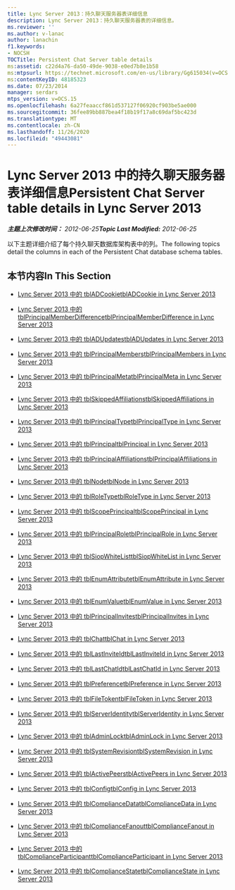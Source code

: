 ```yaml
---
title: Lync Server 2013：持久聊天服务器表详细信息
description: Lync Server 2013：持久聊天服务器表的详细信息。
ms.reviewer: ''
ms.author: v-lanac
author: lanachin
f1.keywords:
- NOCSH
TOCTitle: Persistent Chat Server table details
ms:assetid: c22d4a76-da50-49de-9038-e0ed7b8e1b58
ms:mtpsurl: https://technet.microsoft.com/en-us/library/Gg615034(v=OCS.15)
ms:contentKeyID: 48185323
ms.date: 07/23/2014
manager: serdars
mtps_version: v=OCS.15
ms.openlocfilehash: 6a27feaaccf861d537127f06920cf903be5ae000
ms.sourcegitcommit: 36fee89bb887bea4f18b19f17a8c69daf5bc423d
ms.translationtype: MT
ms.contentlocale: zh-CN
ms.lasthandoff: 11/26/2020
ms.locfileid: "49443081"
---
```

# <a name="persistent-chat-server-table-details-in-lync-server-2013"></a><span data-ttu-id="fbbb3-103">Lync Server 2013 中的持久聊天服务器表详细信息</span><span class="sxs-lookup"><span data-stu-id="fbbb3-103">Persistent Chat Server table details in Lync Server 2013</span></span>

<div data-xmlns="http://www.w3.org/1999/xhtml">

<div class="topic" data-xmlns="http://www.w3.org/1999/xhtml" data-msxsl="urn:schemas-microsoft-com:xslt" data-cs="https://msdn.microsoft.com/">

<div data-asp="https://msdn2.microsoft.com/asp">



</div>

<div id="mainSection">

<div id="mainBody"><span data-ttu-id="fbbb3-104">

<span> </span></span><span class="sxs-lookup"><span data-stu-id="fbbb3-104">

<span> </span></span></span>

<span data-ttu-id="fbbb3-105">_**主题上次修改时间：** 2012-06-25_</span><span class="sxs-lookup"><span data-stu-id="fbbb3-105">_**Topic Last Modified:** 2012-06-25_</span></span>

<span data-ttu-id="fbbb3-106">以下主题详细介绍了每个持久聊天数据库架构表中的列。</span><span class="sxs-lookup"><span data-stu-id="fbbb3-106">The following topics detail the columns in each of the Persistent Chat database schema tables.</span></span>

<div>

## <a name="in-this-section"></a><span data-ttu-id="fbbb3-107">本节内容</span><span class="sxs-lookup"><span data-stu-id="fbbb3-107">In This Section</span></span>

  - [<span data-ttu-id="fbbb3-108">Lync Server 2013 中的 tblADCookie</span><span class="sxs-lookup"><span data-stu-id="fbbb3-108">tblADCookie in Lync Server 2013</span></span>](lync-server-2013-tbladcookie.md)

  - [<span data-ttu-id="fbbb3-109">Lync Server 2013 中的 tblPrincipalMemberDifference</span><span class="sxs-lookup"><span data-stu-id="fbbb3-109">tblPrincipalMemberDifference in Lync Server 2013</span></span>](lync-server-2013-tblprincipalmemberdifference.md)

  - [<span data-ttu-id="fbbb3-110">Lync Server 2013 中的 tblADUpdates</span><span class="sxs-lookup"><span data-stu-id="fbbb3-110">tblADUpdates in Lync Server 2013</span></span>](lync-server-2013-tbladupdates.md)

  - [<span data-ttu-id="fbbb3-111">Lync Server 2013 中的 tblPrincipalMembers</span><span class="sxs-lookup"><span data-stu-id="fbbb3-111">tblPrincipalMembers in Lync Server 2013</span></span>](lync-server-2013-tblprincipalmembers.md)

  - [<span data-ttu-id="fbbb3-112">Lync Server 2013 中的 tblPrincipalMeta</span><span class="sxs-lookup"><span data-stu-id="fbbb3-112">tblPrincipalMeta in Lync Server 2013</span></span>](lync-server-2013-tblprincipalmeta.md)

  - [<span data-ttu-id="fbbb3-113">Lync Server 2013 中的 tblSkippedAffiliations</span><span class="sxs-lookup"><span data-stu-id="fbbb3-113">tblSkippedAffiliations in Lync Server 2013</span></span>](lync-server-2013-tblskippedaffiliations.md)

  - [<span data-ttu-id="fbbb3-114">Lync Server 2013 中的 tblPrincipalType</span><span class="sxs-lookup"><span data-stu-id="fbbb3-114">tblPrincipalType in Lync Server 2013</span></span>](lync-server-2013-tblprincipaltype.md)

  - [<span data-ttu-id="fbbb3-115">Lync Server 2013 中的 tblPrincipal</span><span class="sxs-lookup"><span data-stu-id="fbbb3-115">tblPrincipal in Lync Server 2013</span></span>](lync-server-2013-tblprincipal.md)

  - [<span data-ttu-id="fbbb3-116">Lync Server 2013 中的 tblPrincipalAffiliations</span><span class="sxs-lookup"><span data-stu-id="fbbb3-116">tblPrincipalAffiliations in Lync Server 2013</span></span>](lync-server-2013-tblprincipalaffiliations.md)

  - [<span data-ttu-id="fbbb3-117">Lync Server 2013 中的 tblNode</span><span class="sxs-lookup"><span data-stu-id="fbbb3-117">tblNode in Lync Server 2013</span></span>](lync-server-2013-tblnode.md)

  - [<span data-ttu-id="fbbb3-118">Lync Server 2013 中的 tblRoleType</span><span class="sxs-lookup"><span data-stu-id="fbbb3-118">tblRoleType in Lync Server 2013</span></span>](lync-server-2013-tblroletype.md)

  - [<span data-ttu-id="fbbb3-119">Lync Server 2013 中的 tblScopePrincipal</span><span class="sxs-lookup"><span data-stu-id="fbbb3-119">tblScopePrincipal in Lync Server 2013</span></span>](lync-server-2013-tblscopeprincipal.md)

  - [<span data-ttu-id="fbbb3-120">Lync Server 2013 中的 tblPrincipalRole</span><span class="sxs-lookup"><span data-stu-id="fbbb3-120">tblPrincipalRole in Lync Server 2013</span></span>](lync-server-2013-tblprincipalrole.md)

  - [<span data-ttu-id="fbbb3-121">Lync Server 2013 中的 tblSiopWhiteList</span><span class="sxs-lookup"><span data-stu-id="fbbb3-121">tblSiopWhiteList in Lync Server 2013</span></span>](lync-server-2013-tblsiopwhitelist.md)

  - [<span data-ttu-id="fbbb3-122">Lync Server 2013 中的 tblEnumAttribute</span><span class="sxs-lookup"><span data-stu-id="fbbb3-122">tblEnumAttribute in Lync Server 2013</span></span>](lync-server-2013-tblenumattribute.md)

  - [<span data-ttu-id="fbbb3-123">Lync Server 2013 中的 tblEnumValue</span><span class="sxs-lookup"><span data-stu-id="fbbb3-123">tblEnumValue in Lync Server 2013</span></span>](lync-server-2013-tblenumvalue.md)

  - [<span data-ttu-id="fbbb3-124">Lync Server 2013 中的 tblPrincipalInvites</span><span class="sxs-lookup"><span data-stu-id="fbbb3-124">tblPrincipalInvites in Lync Server 2013</span></span>](lync-server-2013-tblprincipalinvites.md)

  - [<span data-ttu-id="fbbb3-125">Lync Server 2013 中的 tblChat</span><span class="sxs-lookup"><span data-stu-id="fbbb3-125">tblChat in Lync Server 2013</span></span>](lync-server-2013-tblchat.md)

  - [<span data-ttu-id="fbbb3-126">Lync Server 2013 中的 tblLastInviteId</span><span class="sxs-lookup"><span data-stu-id="fbbb3-126">tblLastInviteId in Lync Server 2013</span></span>](lync-server-2013-tbllastinviteid.md)

  - [<span data-ttu-id="fbbb3-127">Lync Server 2013 中的 tblLastChatId</span><span class="sxs-lookup"><span data-stu-id="fbbb3-127">tblLastChatId in Lync Server 2013</span></span>](lync-server-2013-tbllastchatid.md)

  - [<span data-ttu-id="fbbb3-128">Lync Server 2013 中的 tblPreference</span><span class="sxs-lookup"><span data-stu-id="fbbb3-128">tblPreference in Lync Server 2013</span></span>](lync-server-2013-tblpreference.md)

  - [<span data-ttu-id="fbbb3-129">Lync Server 2013 中的 tblFileToken</span><span class="sxs-lookup"><span data-stu-id="fbbb3-129">tblFileToken in Lync Server 2013</span></span>](lync-server-2013-tblfiletoken.md)

  - [<span data-ttu-id="fbbb3-130">Lync Server 2013 中的 tblServerIdentity</span><span class="sxs-lookup"><span data-stu-id="fbbb3-130">tblServerIdentity in Lync Server 2013</span></span>](lync-server-2013-tblserveridentity.md)

  - [<span data-ttu-id="fbbb3-131">Lync Server 2013 中的 tblAdminLock</span><span class="sxs-lookup"><span data-stu-id="fbbb3-131">tblAdminLock in Lync Server 2013</span></span>](lync-server-2013-tbladminlock.md)

  - [<span data-ttu-id="fbbb3-132">Lync Server 2013 中的 tblSystemRevision</span><span class="sxs-lookup"><span data-stu-id="fbbb3-132">tblSystemRevision in Lync Server 2013</span></span>](lync-server-2013-tblsystemrevision.md)

  - [<span data-ttu-id="fbbb3-133">Lync Server 2013 中的 tblActivePeers</span><span class="sxs-lookup"><span data-stu-id="fbbb3-133">tblActivePeers in Lync Server 2013</span></span>](lync-server-2013-tblactivepeers.md)

  - [<span data-ttu-id="fbbb3-134">Lync Server 2013 中的 tblConfig</span><span class="sxs-lookup"><span data-stu-id="fbbb3-134">tblConfig in Lync Server 2013</span></span>](lync-server-2013-tblconfig.md)

  - [<span data-ttu-id="fbbb3-135">Lync Server 2013 中的 tblComplianceData</span><span class="sxs-lookup"><span data-stu-id="fbbb3-135">tblComplianceData in Lync Server 2013</span></span>](lync-server-2013-tblcompliancedata.md)

  - [<span data-ttu-id="fbbb3-136">Lync Server 2013 中的 tblComplianceFanout</span><span class="sxs-lookup"><span data-stu-id="fbbb3-136">tblComplianceFanout in Lync Server 2013</span></span>](lync-server-2013-tblcompliancefanout.md)

  - [<span data-ttu-id="fbbb3-137">Lync Server 2013 中的 tblComplianceParticipant</span><span class="sxs-lookup"><span data-stu-id="fbbb3-137">tblComplianceParticipant in Lync Server 2013</span></span>](lync-server-2013-tblcomplianceparticipant.md)

  - [<span data-ttu-id="fbbb3-138">Lync Server 2013 中的 tblComplianceState</span><span class="sxs-lookup"><span data-stu-id="fbbb3-138">tblComplianceState in Lync Server 2013</span></span>](lync-server-2013-tblcompliancestate.md)

<span data-ttu-id="fbbb3-139"></div>

</div>

<span> </span>

</div>

</div>

</span><span class="sxs-lookup"><span data-stu-id="fbbb3-139"></div>

</div>

<span> </span>

</div>

</div>

</span></span></div>

